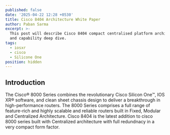```yaml
---
published: false
date: '2025-04-22 12:28 +0530'
title: Cisco 8404 Architecture White Paper
author: Paban Sarma
excerpt: >-
  This post will describe Cisco 8404 compact centralised platform architecture
  and capability deep dive.
tags:
  - iosxr
  - cisco
  - Silicone One
position: hidden
---
```

## Introduction
The Cisco® 8000 Series combines the revolutionary Cisco Silicon One™, IOS XR® software, and clean sheet chassis design to deliver a breakthrough in high-performance routers. The 8000 Series comprises a full range of feature-rich and highly scalable and reliable routers built in Fixed, Modular and Centralized Architecture. Cisco 8404 is the latest addition to cisco 8000 series built with Centralized architecture with full redundnacy in a very compact form factor. 